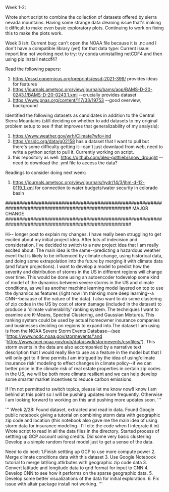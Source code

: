 Week 1-2:

Wrote short script to combine the collection of datasets offered by sierra nevada mountains. 
Having some strange data cleaning issue that's making it difficult to make even basic 
exploratory plots. Continuing to work on fixing this to make the plots work.

Week 3 ish:
Current bug: can't open the NOAA file because it is .nc and I don't have a compatible library
(yet) for that data type:
Current issue: import line not working
next to try: try conda uninstalling netCDF4 and then using pip install netcdf4?


 Read the following papers:
1. https://essd.copernicus.org/preprints/essd-2021-399/ provides ideas for features
2. https://journals.ametsoc.org/view/journals/bams/aop/BAMS-D-20-0243.1/BAMS-D-20-0243.1.xml --crucially provides dataset
3. https://www.pnas.org/content/117/33/19753 --good overview, background


Identified the following datasets as candidates in addition to the Central Sierra Mountains
(still deciding on whether to add datasets to my original problem setup to see if that 
improves that generalizability of my analysis):
1. https://www.weather.gov/wrh/Climate?wfo=ind
2. https://nsidc.org/data/g02158 has a dataset that I want to pull but there's some difficulty
getting it--can't just downlaod from web, need to write a python script to pull it. Currently
working on script.
3. this repository as well: https://github.com/alex-gottlieb/snow_drought --need to download the .yml file to access the data?


Readings to consider doing next week:
1. https://journals.ametsoc.org/view/journals/hydr/14/3/jhm-d-12-0119_1.xml for connection to water budgets/water security in colorado basin


#####################################################################################################
MAJOR CHANGE
#####################################################################################################

Hi-- longer post to explain my changes. I have really been struggling to get excited 
about my initial project idea. After lots of indecision and consideration, I've decided
to switch to a new project idea that I am really excited about. The main idea is
the same--predicting a hazardous weather event that is likely to be influenced by
climate change, using historical data, and doing some extrapolation into the future
 by merging it with climate data (and future projections). I want to develop a 
 model to predict how the severity and distribution of storms in the US in different
regions will change over time. This would be done using an autoencoder todevelop 
some kind of model of the dynamics between severe storms in the US and climate conditions, 
as well as another machine learning model layered on top to use the dynamics as 
features (right now I'm thinking more deep learning--a CNN--because of the nature of the data). 
I also want to do some clustering of zip codes in the US by cost of storm 
damage (included in the dataset) to produce a 'climate vulnerability' ranking system.
The techniques I want to examine are K-Means, Spectral Clustering, and Gaussian 
Mixtures. This ranking system could be used by actual homeowner insurance companies 
and businesses deciding on regions to expand into.The dataset I am using is from the
 NOAA Severe Storm Events Database--(see 'https://www.ncdc.noaa.gov/stormevents/'and
'https://www.ncei.noaa.gov/pub/data/swdi/stormevents/csvfiles/'). 
This storm events in the data are also accompanied by a narrative text description 
that I would really like to use as a feature in the model but that I will only 
get to if time permits.I am intrigued by the idea of using'climate insurance risk' modeling to effect
changes in climate policy--if we can better price in the climate risk of real estate 
properties in certain zip codes in the US, we will be both more climate resilient 
and we can help develop some smarter market incentives to reduce carbon emissions. 

If I'm not permitted to switch topics, please let me know now!I know I am 
behind at this point so I will be pushing updates more frequently. Otherwise I am looking
forward to working on this and pushing more updates soon.
'''

'''
Week 2/28: 
Found dataset, extracted and read in data. 
Found Google public notebook giving a tutorial on combining storm data
with geographic zip code and location (this notebook also gave me the main idea of using storm data for insurance modeling--I'll cite the code when I integrate it in)
Wrote script to read in all the data files in the directory.
Started process of settting up GCP account using credits.
Did some very basic clustering 
Develop a a simple random forest model just to get a sense of the data.

Need to do next: 
1.Finish settting up GCP to use more compute power
2. Merge climate conditions data with this dataset
3. Use Google Notebook tutorial to merge lat/long attirbutes with geographic zip code data
3. Convert latitude and longitude data to grid format for input to CNN
4. Develop CNN to see how it performs on the sparse geographic data.
5. Develop some better visualizations of the data for initial exploration.
6. Fix issue with altair package install not working.
'''